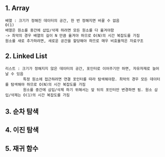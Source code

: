 ## 1. Array
    배열 : 크기가 정해진 데이터의 공간, 한 번 정해지면 바꿀 수 없음
    O(1)
    배열은 원소를 중간에 삽입/삭제 하려면 모든 원소를 다 옮겨야함
    -> 최악의 경우 배열의 길이 N 만큼 옮겨야 하므로 O(N)의 시간 복잡도를 가짐
    원소를 새로 추가하려면, 새로운 공간을 할당해야 하므로 매우 비효율적은 자료구조
## 2. Linked List
    리스트 : 크기가 정해지지 않은 데이터의 공간, 포인터로 이어주기만 하면, 자유자재로 늘어날 수 있음
            특정 원소에 접근하려면 연결 포인터를 따라 탐색해야함. 최악의 경우 모든 데이터를 탐색해야 하므로 O(N)의 시간 복잡도를 가짐
            원소를 중간에 삽입/삭제 하기 위해서는 앞 뒤의 포인터만 변경하면 됨. 원소 삽입/삭제는 O(1)의 시간 복잡도를 가짐
    
## 3. 순차 탐색
## 4. 이진 탐색
## 5. 재귀 함수
